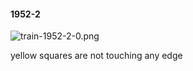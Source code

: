 #### 1952-2
![train-1952-2-0.png](https://github.com/lil-lab/nlvr/raw/master/nlvr/train/images/50/train-1952-2-0.png "train-1952-2-0.png")

yellow squares are not touching any edge
